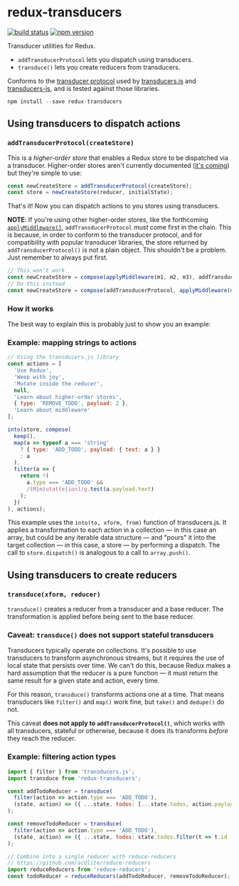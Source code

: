 redux-transducers
=================

[![build status](https://img.shields.io/travis/acdlite/redux-transducers/master.svg?style=flat-square)](https://travis-ci.org/acdlite/redux-transducers)
[![npm version](https://img.shields.io/npm/v/redux-transducers.svg?style=flat-square)](https://www.npmjs.com/package/redux-transducers)

Transducer utilities for Redux.

- `addTransducerProtocol` lets you dispatch using transducers.
- `transduce()` lets you create reducers from transducers.

Conforms to the [transducer protocol](https://github.com/cognitect-labs/transducers-js#the-transducer-protocol) used by [transducers.js](https://github.com/jlongster/transducers.js) and [transducers-js](https://github.com/cognitect-labs/transducers-js), and is tested against those libraries.

```js
npm install --save redux-transducers
```
## Using transducers to dispatch actions

### `addTransducerProtocol(createStore)`

This is a *higher-order store* that enables a Redux store to be dispatched via a transducer. Higher-order stores aren't currently documented ([it's coming](https://github.com/gaearon/redux/pull/140)) but they're simple to use:

```js
const newCreateStore = addTransducerProtocol(createStore);
const store = newCreateStore(reducer, initialState);
```

That's it! Now you can dispatch actions to you stores using transducers.

**NOTE**: If you're using other higher-order stores, like the forthcoming [`applyMiddleware()`](https://github.com/gaearon/redux/pull/213), `addTransducerProtocol` *must* come first in the chain. This is because, in order to conform to the transducer protocol, and for compatibility with popular transducer libraries, the store returned by `addTransducerProtocol()` is not a plain object. This shouldn't be a problem. Just remember to always put first.

```js
// This won't work
const newCreateStore = compose(applyMiddleware(m1, m2, m3), addTransducerProtocol, createStore);
// Do this instead
const newCreateStore = compose(addTransducerProtocol, applyMiddleware(m1, m2, m3), createStore);
```

### How it works

The best way to explain this is probably just to show you an example:

### Example: mapping strings to actions

```js
// Using the transducers.js library
const actions = [
  'Use Redux',
  'Weep with joy',
  'Mutate inside the reducer',
  null,
  'Learn about higher-order stores',
  { type: 'REMOVE_TODO', payload: 2 },
  'Learn about middleware'
];

into(store, compose(
  keep(),
  map(a => typeof a === 'string'
    ? { type: 'ADD_TODO', payload: { text: a } }
    : a
  ),
  filter(a => {
    return !(
      a.type === 'ADD_TODO' &&
      /(M|m)utat(e|ion)/g.test(a.payload.text)
    );
  })
), actions);
```

This example uses the `into(to, xform, from)` function of transducers.js. It applies a transformation to each action in a collection — in this case an array, but could be any iterable data structure — and "pours" it into the target collection — in this case, a store — by performing a dispatch. The call to `store.dispatch()` is analogous to a call to `array.push()`.

## Using transducers to create reducers

### `transduce(xform, reducer)`

`transduce()` creates a reducer from a transducer and a base reducer. The transformation is applied before being sent to the base reducer.

### Caveat: `transduce()` does not support stateful transducers

Transducers typically operate on collections. It's possible to use transducers to transform asynchronous streams, but it requires the use of local state that persists over time. We can't do this, because Redux makes a hard assumption that the reducer is a pure function — it must return the same result for a given state and action, every time.

For this reason, `transduce()` transforms actions one at a time. That means transducers like `filter()` and `map()` work fine, but `take()` and `dedupe()` do not.

This caveat **does not apply to `addTransducerProtocol()`**, which works with all transducers, stateful or otherwise, because it does its transforms *before* they reach the reducer.

### Example: filtering action types

```js
import { filter } from 'transducers.js';
import transduce from 'redux-transducers';

const addTodoReducer = transduce(
  filter(action => action.type === 'ADD_TODO'),
  (state, action) => ({ ...state, todos: [...state.todos, action.payload })
);

const removeTodoReducer = transduce(
  filter(action => action.type === 'ADD_TODO'),
  (state, action) => ({ ...state, todos: state.todos.filter(t => t.id !== action.payload.id) })
);

// Combine into a single reducer with reduce-reducers
// https://github.com/acdlite/reduce-reducers
import reduceReducers from 'reduce-reducers';
const todoReducer = reduceReducers(addTodoReducer, removeTodoReducer);
```
